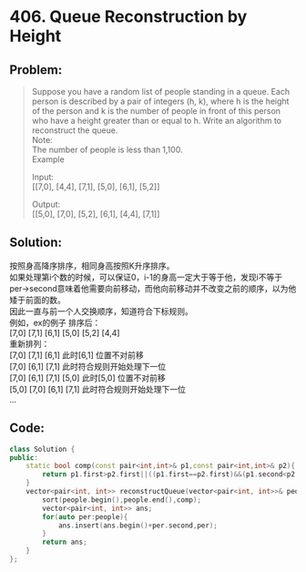 # 406. Queue Reconstruction by Height
## Problem:
>Suppose you have a random list of people standing in a queue. Each person is described by a pair of integers (h, k), where h is the height of the person and k is the number of people in front of this person who have a height greater than or equal to h. Write an algorithm to reconstruct the queue.  
>Note:  
>The number of people is less than 1,100.  
>Example  
>
>Input:  
>[[7,0], [4,4], [7,1], [5,0], [6,1], [5,2]]  
>
>Output:  
>[[5,0], [7,0], [5,2], [6,1], [4,4], [7,1]]  
## Solution:
按照身高降序排序，相同身高按照K升序排序。  
如果处理第i个数的时候，可以保证0，i-1的身高一定大于等于他，发现i不等于per->second意味着他需要向前移动，而他向前移动并不改变之前的顺序，以为他矮于前面的数。  
因此一直与前一个人交换顺序，知道符合下标规则。  
例如，ex的例子
排序后：  
[7,0] [7,1] [6,1] [5,0] [5,2] [4,4]  
重新排列：  
[7,0] [7,1] [6,1] 此时[6,1] 位置不对前移  
[7,0] [6,1] [7,1] 此时符合规则开始处理下一位  
[7,0] [6,1] [7,1] [5,0] 此时[5,0] 位置不对前移  
[5,0] [7,0] [6,1] [7,1] 此时符合规则开始处理下一位  
...  
## Code:
```cpp
class Solution {
public:
    static bool comp(const pair<int,int>& p1,const pair<int,int>& p2){
        return p1.first>p2.first||((p1.first==p2.first)&&(p1.second<p2.second));
    }
    vector<pair<int, int>> reconstructQueue(vector<pair<int, int>>& people) {
        sort(people.begin(),people.end(),comp);
        vector<pair<int, int>> ans;
        for(auto per:people){
            ans.insert(ans.begin()+per.second,per);
        }
        return ans;
    }
};
```

